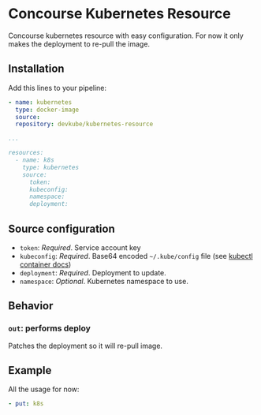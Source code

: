 # Concourse Kubernetes Resource

Concourse kubernetes resource with easy configuration. For now it only makes the deployment to re-pull the image.

## Installation

Add this lines to your pipeline:

```yaml
- name: kubernetes
  type: docker-image
  source:
  repository: devkube/kubernetes-resource

...

resources:
  - name: k8s
    type: kubernetes
    source:
      token:
      kubeconfig:
      namespace:
      deployment:
```

## Source configuration

* `token`: _Required_. Service account key
* `kubeconfig`: _Required_. Base64 encoded `~/.kube/config` file (see [kubectl container docs](https://github.com/rubykube/kubectl-docker#troubleshouting))
* `deployment`: _Required_. Deployment to update.
* `namespace`: _Optional_. Kubernetes namespace to use.

## Behavior

### `out`: performs deploy

Patches the deployment so it will re-pull image.

## Example

All the usage for now:

```yaml
- put: k8s
```

